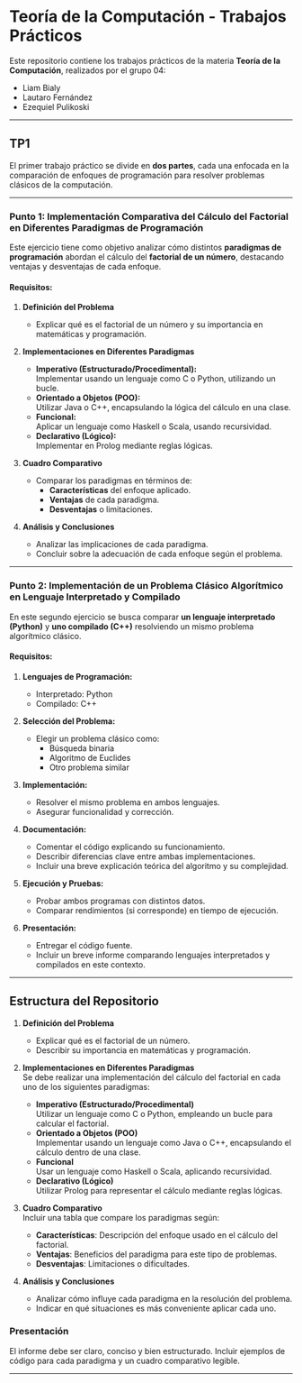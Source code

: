 # Teoría de la Computación - Trabajos Prácticos

Este repositorio contiene los trabajos prácticos de la materia **Teoría de la Computación**, realizados por el grupo 04:

- Liam Bialy  
- Lautaro Fernández  
- Ezequiel Pulikoski  
---

## TP1

El primer trabajo práctico se divide en **dos partes**, cada una enfocada en la comparación de enfoques de programación para resolver problemas clásicos de la computación.

---

### Punto 1: Implementación Comparativa del Cálculo del Factorial en Diferentes Paradigmas de Programación

Este ejercicio tiene como objetivo analizar cómo distintos **paradigmas de programación** abordan el cálculo del **factorial de un número**, destacando ventajas y desventajas de cada enfoque.

#### Requisitos:

1. **Definición del Problema**  
   - Explicar qué es el factorial de un número y su importancia en matemáticas y programación.

2. **Implementaciones en Diferentes Paradigmas**  
   - **Imperativo (Estructurado/Procedimental):**  
     Implementar usando un lenguaje como C o Python, utilizando un bucle.  
   - **Orientado a Objetos (POO):**  
     Utilizar Java o C++, encapsulando la lógica del cálculo en una clase.  
   - **Funcional:**  
     Aplicar un lenguaje como Haskell o Scala, usando recursividad.  
   - **Declarativo (Lógico):**  
     Implementar en Prolog mediante reglas lógicas.

3. **Cuadro Comparativo**  
   - Comparar los paradigmas en términos de:  
     - **Características** del enfoque aplicado.  
     - **Ventajas** de cada paradigma.  
     - **Desventajas** o limitaciones.

4. **Análisis y Conclusiones**  
   - Analizar las implicaciones de cada paradigma.  
   - Concluir sobre la adecuación de cada enfoque según el problema.

---

### Punto 2: Implementación de un Problema Clásico Algorítmico en Lenguaje Interpretado y Compilado

En este segundo ejercicio se busca comparar **un lenguaje interpretado (Python)** y **uno compilado (C++)** resolviendo un mismo problema algorítmico clásico.

#### Requisitos:

1. **Lenguajes de Programación:**
   - Interpretado: Python  
   - Compilado: C++

2. **Selección del Problema:**
   - Elegir un problema clásico como:  
     - Búsqueda binaria  
     - Algoritmo de Euclides  
     - Otro problema similar

3. **Implementación:**
   - Resolver el mismo problema en ambos lenguajes.  
   - Asegurar funcionalidad y corrección.

4. **Documentación:**
   - Comentar el código explicando su funcionamiento.  
   - Describir diferencias clave entre ambas implementaciones.  
   - Incluir una breve explicación teórica del algoritmo y su complejidad.

5. **Ejecución y Pruebas:**
   - Probar ambos programas con distintos datos.  
   - Comparar rendimientos (si corresponde) en tiempo de ejecución.

6. **Presentación:**
   - Entregar el código fuente.  
   - Incluir un breve informe comparando lenguajes interpretados y compilados en este contexto.

---

## Estructura del Repositorio

1. **Definición del Problema**  
   - Explicar qué es el factorial de un número.  
   - Describir su importancia en matemáticas y programación.

2. **Implementaciones en Diferentes Paradigmas**  
   Se debe realizar una implementación del cálculo del factorial en cada uno de los siguientes paradigmas:
   - **Imperativo (Estructurado/Procedimental)**  
     Utilizar un lenguaje como C o Python, empleando un bucle para calcular el factorial.
   - **Orientado a Objetos (POO)**  
     Implementar usando un lenguaje como Java o C++, encapsulando el cálculo dentro de una clase.
   - **Funcional**  
     Usar un lenguaje como Haskell o Scala, aplicando recursividad.
   - **Declarativo (Lógico)**  
     Utilizar Prolog para representar el cálculo mediante reglas lógicas.

3. **Cuadro Comparativo**  
   Incluir una tabla que compare los paradigmas según:
   - **Características**: Descripción del enfoque usado en el cálculo del factorial.  
   - **Ventajas**: Beneficios del paradigma para este tipo de problemas.  
   - **Desventajas**: Limitaciones o dificultades.

4. **Análisis y Conclusiones**  
   - Analizar cómo influye cada paradigma en la resolución del problema.  
   - Indicar en qué situaciones es más conveniente aplicar cada uno.

### Presentación

El informe debe ser claro, conciso y bien estructurado. Incluir ejemplos de código para cada paradigma y un cuadro comparativo legible.

---
